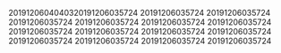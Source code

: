 2019120604040320191206035724
20191206035724
20191206035724
20191206035724
20191206035724
20191206035724
20191206035724
20191206035724
20191206035724
20191206035724
20191206035724
20191206035724
20191206035724
20191206035724
20191206035724
